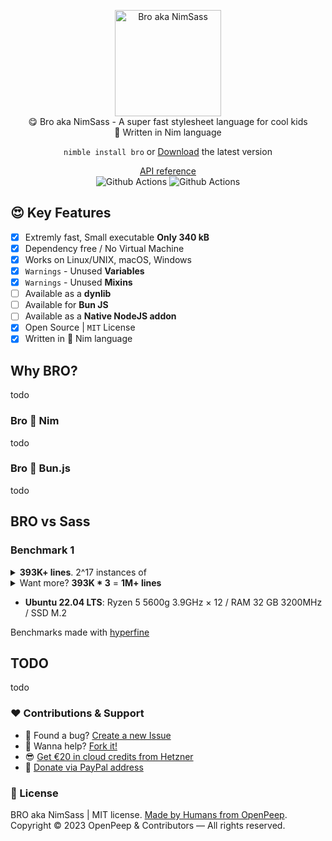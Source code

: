 <p align="center">
  <img src="https://github.com/openpeep/bro/blob/main/.github/bro.png" alt="Bro aka NimSass" width="170px"><br>
  😋 Bro aka NimSass - A super fast stylesheet language for cool kids<br>👑 Written in Nim language
</p>

<p align="center">
  <code>nimble install bro</code> or <a href="#">Download</a> the latest version 
</p>

<p align="center">
  <a href="https://openpeep.github.io/bro">API reference</a><br>
  <img src="https://github.com/openpeep/bro/workflows/test/badge.svg" alt="Github Actions">  <img src="https://github.com/openpeep/bro/workflows/docs/badge.svg" alt="Github Actions">
</p>

## 😍 Key Features
- [x] Extremly fast, Small executable **Only 340 kB**
- [x] Dependency free / No Virtual Machine
- [x] Works on Linux/UNIX, macOS, Windows
- [x] `Warnings` - Unused **Variables**
- [x] `Warnings` - Unused **Mixins**
- [ ] Available as a **dynlib**
- [ ] Available for **Bun JS**
- [ ] Available as a **Native NodeJS addon**
- [x] Open Source | `MIT` License
- [x] Written in 👑 Nim language

## Why BRO?
todo

### Bro 💛 Nim
todo

### Bro 💖 Bun.js
todo

## BRO vs Sass

### Benchmark 1
<details>
  <summary><strong>393K+ lines</strong>. 2^17 instances of</summary>

```sass
button_0
  background: yellow

```

#### Bro (NimSass)

```bash
Benchmark 1: bro build big.sass --noMap
  Time (mean ± σ):     305.4 ms ±   1.6 ms    [User: 202.1 ms, System: 102.7 ms]
  Range (min … max):   302.9 ms … 306.9 ms    5 runs
```

#### SassC

```bash
Benchmark 1: sassc big.sass big.css --style=compressed
  Time (mean ± σ):      1.653 s ±  0.014 s    [User: 1.514 s, System: 0.136 s]
  Range (min … max):    1.639 s …  1.675 s    5 runs
```

#### DartSass

```bash
Benchmark 1: ./dart sass.snapshot big.sass:big.css --no-source-map --style=compressed
  Time (mean ± σ):      1.526 s ±  0.012 s    [User: 1.890 s, System: 0.107 s]
  Range (min … max):    1.512 s …  1.541 s    5 runs
```

</details>

<details>
  <summary>Want more? <strong>393K * 3</strong> = <strong>1M+ lines</strong></summary>

#### Bro (NimSass)
```bash
Benchmark 1: bro build big.sass
  Time (abs ≡):        874.0 ms               [User: 650.1 ms, System: 220.7 ms]
```

#### SassC
```bash
Benchmark 1: sassc big.sass big.css
  Time (abs ≡):         5.058 s               [User: 4.698 s, System: 0.356 s]
```

#### DartSass
```bash
Benchmark 1: ./dart sass.snapshot big.sass:big.css --no-source-map
  Time (abs ≡):         4.148 s               [User: 5.203 s, System: 0.223 s]
```

</details>

- **Ubuntu 22.04 LTS**: Ryzen 5 5600g 3.9GHz × 12 / RAM 32 GB 3200MHz / SSD M.2

Benchmarks made with [hyperfine](https://github.com/sharkdp/hyperfine)


## TODO
todo

### ❤ Contributions & Support
- 🐛 Found a bug? [Create a new Issue](https://github.com/openpeep/bro/issues)
- 👋 Wanna help? [Fork it!](https://github.com/openpeep/bro/fork)
- 😎 [Get €20 in cloud credits from Hetzner](https://hetzner.cloud/?ref=Hm0mYGM9NxZ4)
- 🥰 [Donate via PayPal address](https://www.paypal.com/donate/?hosted_button_id=RJK3ZTDWPL55C)

### 🎩 License
BRO aka NimSass | MIT license. [Made by Humans from OpenPeep](https://github.com/openpeep).<br>
Copyright &copy; 2023 OpenPeep & Contributors &mdash; All rights reserved.
